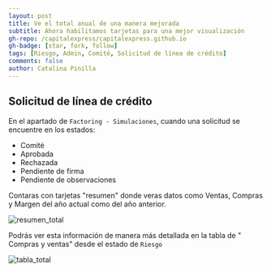 ```yaml
---
layout: post
title: Ve el total anual de una manera mejorada
subtitle: Ahora habilitamos tarjetas para una mejor visualización
gh-repo: /capitalexpress/capitalexpress.github.io
gh-badge: [star, fork, follow]
tags: [Riesgo, Admin, Comité, Solicitud de línea de crédito]
comments: false
author: Catalina Pinilla
---
```


## Solicitud de línea de crédito

En el apartado de `Factoring - Simulaciones`, cuando una solicitud se encuentre en los estados:

- Comité
- Aprobada
- Rechazada
- Pendiente de firma
- Pendiente de observaciones

Contaras con tarjetas "resumen" donde veras datos como Ventas, Compras y Margen del año actual como del año anterior.

![resumen_total](https://cdn.capitalexpress.cl/img/resumen_total.png)

Podrás ver esta información de manera más detallada en la tabla de " Compras y ventas" desde el estado de `Riesgo`

![tabla_total](https://cdn.capitalexpress.cl/img/tabla_total.png)